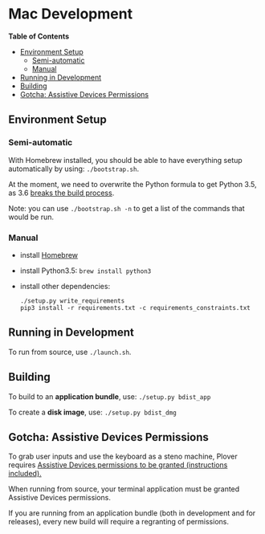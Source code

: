 # Mac Development

<!-- START doctoc generated TOC please keep comment here to allow auto update -->
<!-- DON'T EDIT THIS SECTION, INSTEAD RE-RUN doctoc TO UPDATE -->
**Table of Contents**

- [Environment Setup](#environment-setup)
  - [Semi-automatic](#semi-automatic)
  - [Manual](#manual)
- [Running in Development](#running-in-development)
- [Building](#building)
- [Gotcha: Assistive Devices Permissions](#gotcha-assistive-devices-permissions)

<!-- END doctoc generated TOC please keep comment here to allow auto update -->

## Environment Setup

### Semi-automatic

With Homebrew installed, you should be able to have everything setup automatically by using: `./bootstrap.sh`.

At the moment, we need to overwrite the Python formula to get Python 3.5, as 3.6 [breaks the build process](https://github.com/pyinstaller/pyinstaller/issues/2331).

Note: you can use `./bootstrap.sh -n` to get a list of the commands that would be run.

### Manual

- install [Homebrew](http://brew.sh/)
- install Python3.5: `brew install python3`
- install other dependencies:

  ```
  ./setup.py write_requirements
  pip3 install -r requirements.txt -c requirements_constraints.txt
  ```

## Running in Development

To run from source, use `./launch.sh`.

## Building

To build to an **application bundle**, use: `./setup.py bdist_app`

To create a **disk image**, use: `./setup.py bdist_dmg`

## Gotcha: Assistive Devices Permissions

To grab user inputs and use the keyboard as a steno machine, Plover requires [Assistive Devices permissions to be granted (instructions included).](https://support.apple.com/kb/ph18391?locale=en_US)

When running from source, your terminal application must be granted Assistive Devices permissions.

If you are running from an application bundle (both in development and for releases), every new build will require a regranting of permissions.
